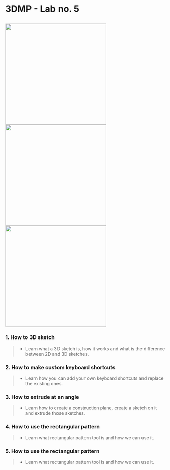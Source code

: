 # 3DMP - Lab no. 5
<img src="https://github.com/Burdun/3DMP_private/blob/main/readme_personal_projects/Square_Pipe.png" width=317.3><img src="https://github.com/Burdun/3DMP_private/blob/main/readme_personal_projects/Pipe_Attached_to_a_Cuboid.png" width=317.3><img src="https://github.com/Burdun/3DMP_private/blob/main/readme_personal_projects/3DMP_Mug.png" width=317.3>
---------------------------------------------------------------------------------------------------------
### 1. How to 3D sketch 
> - Learn what a 3D sketch is, how it works and what is the difference between 2D and 3D sketches.
### 2. How to make custom keyboard shortcuts
> - Learn how you can add your own keyboard shortcuts and replace the existing ones.
### 3. How to extrude at an angle
> - Learn how to create a construction plane, create a sketch on it and extrude those sketches.
### 4. How to use the rectangular pattern
> - Learn what rectangular pattern tool is and how we can use it.
### 5. How to use the rectangular pattern
> - Learn what rectangular pattern tool is and how we can use it.
